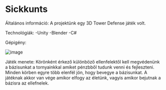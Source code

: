 # Sickkunts
 
Általános információ:
A projektünk egy 3D Tower Defense játék volt.

Technológiák:
-Unity
-Blender
-C#

Gépigény:

![image](https://user-images.githubusercontent.com/82156507/167527890-b240ace9-6af3-40ec-a7ec-6340ee5e02c7.png)

Játék menete:
Körönként érkező különböző ellenfelektől kell megvédenünk a bázisunkat a tornyainkkal amiket pénzbből tudunk venni és fejleszteni.
Minden körben egyre több elenfél jön, hogy bevegye a bázisunkat. A játéknak akkor van vége amikor elfogy az életünk, vagyis amikor bejutnak a bázisra az ellefnelek.

